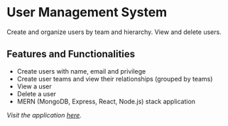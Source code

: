 # User Management System

Create and organize users by team and hierarchy. View and delete users.

## Features and Functionalities

- Create users with name, email and privilege
- Create user teams and view their relationships (grouped by teams)
- View a user
- Delete a user
- MERN (MongoDB, Express, React, Node.js) stack application

_Visit the application [here](https://bloc-smarties-15763.herokuapp.com/)._

